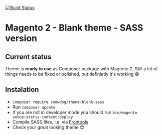 [![Build Status](https://travis-ci.org/SnowdogApps/magento2-theme-blank-sass.svg?branch=master)](https://travis-ci.org/SnowdogApps/magento2-theme-blank-sass)
# Magento 2 - Blank theme - SASS version

## Current status
Theme is **ready to use** as Composer package with Magento 2.
Still a lot of things needs to be fixed or polished, but definietly it's working :smile:

## Instalation
* `composer require snowdog/theme-blank-sass`
* Run `composer update`
* If you are not in developer mode you should run `bin/magento setup:static-content:deploy`
* Compile SASS files, i.e. via [Frontools](https://github.com/SnowdogApps/magento2-frontools)
* Check your great looking theme :wink:
